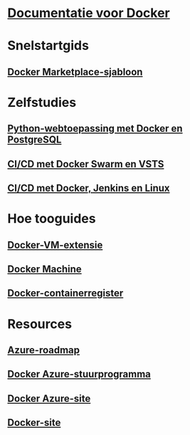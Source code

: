 # [Documentatie voor Docker](index.md)
# Snelstartgids
## [Docker Marketplace-sjabloon](https://azuremarketplace.microsoft.com/en-us/marketplace/apps/CanonicalandMSOpenTech.DockerOnUbuntuServer1404LTS)
# Zelfstudies
## [Python-webtoepassing met Docker en PostgreSQL](/azure/app-service-web/app-service-web-tutorial-docker-python-postgresql-app)
## [CI/CD met Docker Swarm en VSTS](/azure/container-service/container-service-docker-swarm-mode-setup-ci-cd-acs-engine)
## [CI/CD met Docker, Jenkins en Linux](/azure/virtual-machines/linux/tutorial-jenkins-github-docker-cicd)
# Hoe tooguides
## [Docker-VM-extensie](/azure/virtual-machines/linux/dockerextension)
## [Docker Machine](/azure/virtual-machines/linux/docker-machine)
## [Docker-containerregister](/azure/container-registry/container-registry-get-started-portal)
# Resources
## [Azure-roadmap](https://azure.microsoft.com/roadmap/)
## [Docker Azure-stuurprogramma](https://docs.docker.com/machine/drivers/azure/)
## [Docker Azure-site](https://www.docker.com/docker-azure)
## [Docker-site](https://docker.com)

